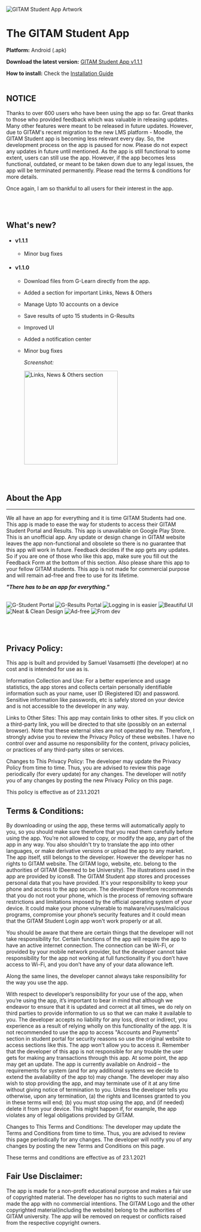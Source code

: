 ![GITAM Student App Artwork](/imgs/gsa1.png)
# The GITAM Student App 
**Platform:** Android (.apk)

**Download the latest version:** [GITAM Student App v1.1.1](gsa.apk)

**How to install:** Check the [Installation Guide](misc/installation-guide.pdf)
<br /><br />

## NOTICE
Thanks to over 600 users who have been using the app so far. Great thanks to those who provided feedback which was valuable in releasing updates. Many other features were meant to be released in future updates. However, due to GITAM's recent migration to the new LMS platform - Moodle, the GITAM Student app is becoming less relevant every day. So, the development process on the app is paused for now. Please do not expect any updates in future until mentioned.
As the app is still functional to some extent, users can still use the app. However, if the app becomes less functional, outdated, or meant to be taken down due to any legal issues, the app will be terminated permanently. Please read the terms & conditions for more details.

Once again, I am so thankful to all users for their interest in the app.

<br /><br />

## What's new?
* #### v1.1.1
    * Minor bug fixes
* #### v1.1.0
    * Download files from G-Learn directly from the app.
    * Added a section for important Links, News & Others
    * Manage Upto 10 accounts on a device
    * Save results of upto 15 students in G-Results
    * Improved UI
    * Added a notification center
    * Minor bug fixes

        *Screenshot:*

        <img src="imgs/screenshot1.png" alt="Links, News & Others section" width="250"/>
<br /><br />

## About the App
---
We all have an app for everything and it is time GITAM Students had one. This app is made to ease the way for students to access their GITAM Student Portal and Results. This app is unavailable on Google Play Store. This is an unofficial app. Any update or design change in GITAM website leaves the app non-functional and obsolete so there is no guarantee that this app will work in future.
Feedback decides if the app gets any updates. So if you are one of those who like this app, make sure you fill out the Feedback Form at the bottom of this section. Also please share this app to your fellow GITAM students. This app is not made for commercial purpose and will remain ad-free and free to use for its lifetime.

***"There has to be an app for everything."***
<br />
<br />

![G-Student Portal](/imgs/gsa2.png)
![G-Results Portal](/imgs/gsa3.png)
![Logging in is easier](/imgs/gsa4.png)
![Beautiful UI](/imgs/gsa5.png)
![Neat & Clean Design](/imgs/gsa6.png)
![Ad-free](/imgs/gsa7.png)
![From dev](/imgs/gsa8.png)

<br />
<br />

## Privacy Policy:
This app is built and provided by Samuel Vasamsetti (the developer) at no cost and is intended for use as is.

Information Collection and Use:
For a better experience and usage statistics, the app stores and collects certain personally identifiable information such as your name, user ID (Registered ID) and password. Sensitive information like passwords, etc is safely stored on your device and is not accessible to the developer in any way.

Links to Other Sites: 
This app may contain links to other sites. If you click on a third-party link, you will be directed to that site (possibly on an external browser). Note that these external sites are not operated by me. Therefore, I strongly advise you to review the Privacy Policy of these websites. I have no control over and assume no responsibility for the content, privacy policies, or practices of any third-party sites or services.

Changes to This Privacy Policy: 
The developer may update the Privacy Policy from time to time. Thus, you are advised to review this page periodically (for every update) for any changes. The developer will notify you of any changes by posting the new Privacy Policy on this page.

This policy is effective as of 23.1.2021

## Terms & Conditions:
By downloading or using the app, these terms will automatically apply to you, so you should make sure therefore that you read them carefully before using the app. You’re not allowed to copy, or modify the app, any part of the app in any way. You also shouldn't try to translate the app into other languages, or make derivative versions or upload the app to any market. The app itself, still belongs to the developer. However the developer has no rights to GITAM website. The GITAM logo, website, etc. belong to the authorities of GITAM (Deemed to be University). The illustrations used in the app are provided by icons8.
The GITAM Student app stores and processes personal data that you have provided. It's your responsibility to keep your phone and access to the app secure. The developer therefore recommends that you do not root your phone, which is the process of removing software restrictions and limitations imposed by the official operating system of your device. It could make your phone vulnerable to malware/viruses/malicious programs, compromise your phone’s security features and it could mean that the GITAM Student Login app won't work properly or at all.

You should be aware that there are certain things that the developer will not take responsibility for. Certain functions of the app will require the app to have an active internet connection. The connection can be Wi-Fi, or provided by your mobile network provider, but the developer cannot take responsibility for the app not working at full functionality if you don’t have access to Wi-Fi, and you don’t have any of your data allowance left.

Along the same lines, the developer cannot always take responsibility for the way you use the app.

With respect to developer’s responsibility for your use of the app, when you’re using the app, it’s important to bear in mind that although we endeavor to ensure that it is updated and correct at all times, we do rely on third parties to provide information to us so that we can make it available to you. The developer accepts no liability for any loss, direct or indirect, you experience as a result of relying wholly on this functionality of the app.
It is not recommended to use the app to access "Accounts and Payments" section in student portal for security reasons so use the original website to access sections like this. The app won't allow you to access it.
Remember that the developer of this app is not responsible for any trouble the user gets for making any transactions through this app.
At some point, the app may get an update. The app is currently available on Android – the requirements for system (and for any additional systems we decide to extend the availability of the app to) may change. The developer may also wish to stop providing the app, and may terminate use of it at any time without giving notice of termination to you. Unless the developer tells you otherwise, upon any termination, (a) the rights and licenses granted to you in these terms will end; (b) you must stop using the app, and (if needed) delete it from your device. This might happen if, for example, the app violates any of legal obligations provided by GITAM.

Changes to This Terms and Conditions:
The developer may update the Terms and Conditions from time to time. Thus, you are advised to review this page periodically for any changes. The developer will notify you of any changes by posting the new Terms and Conditions on this page.

These terms and conditions are effective as of 23.1.2021


## Fair Use Disclaimer:
The app is made for a non-profit educational purpose and makes a fair use of copyrighted material. The developer has no rights to such material and made the app with no commercial intentions. The GITAM Logo and the other copyrighted material(including the website) belong to the authorities of GITAM university. The app will be removed on request or conflicts raised from the respective copyright owners.